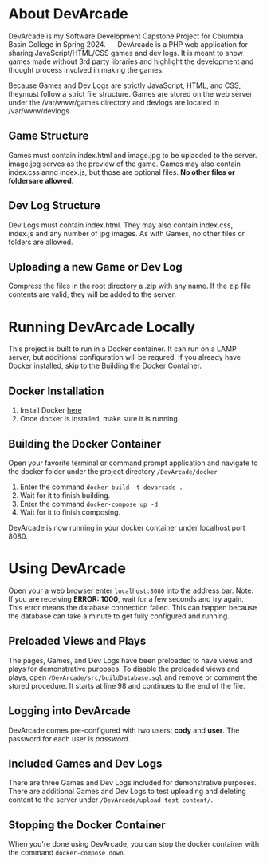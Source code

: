 # About DevArcade
DevArcade is my Software Development Capstone Project for Columbia Basin College in Spring 2024.
&nbsp;&nbsp;&nbsp;&nbsp;
DevArcade is a PHP web application for sharing JavaScript/HTML/CSS games and dev logs. It is meant to show games made without 3rd party libraries and highlight the development and thought process involved in making the games.

Because Games and Dev Logs are strictly JavaScript, HTML, and CSS, theymust follow a strict file structure. Games are stored on the web server under the /var/www/games directory and devlogs are located in /var/www/devlogs.


## Game Structure
Games must contain index.html and image.jpg to be uplaoded to the server. image.jpg serves as the preview of the game. Games may also contain index.css annd index.js, but those are optional files. **No other files or foldersare allowed**.


## Dev Log Structure
Dev Logs must contain index.html. They may also contain index.css, index.js and any number of jpg images. As with Games, no other files or folders are allowed.


## Uploading a new Game or Dev Log
Compress the files in the root directory a .zip with any name. If the zip file contents are valid, they will be added to the server.




# Running DevArcade Locally
This project is built to run in a Docker container. It can run on a LAMP server, but additional configuration will be requred. If you already have Docker installed, skip to the [Building the Docker Container](##building-the-docker-container).


## Docker Installation
1. Install Docker [here](https://docs.docker.com/desktop/install/windows-install/)
2. Once docker is installed, make sure it is running.


## Building the Docker Container
Open your favorite terminal or command prompt application and navigate to the docker folder under the project directory `/DevArcade/docker`

1. Enter the command `docker build -t devarcade .`
2. Wait for it to finish building.
3. Enter the command `docker-compose up -d`
4. Wait for it to finish composing.

DevArcade is now running in your docker container under localhost port 8080.




# Using DevArcade
Open your a web browser enter `localhost:8080` into the address bar.
Note: If you are receiving **ERROR: 1000**, wait for a few seconds and try again. This error means the database connection failed. This can happen because the database can take a minute to get fully configured and running.


## Preloaded Views and Plays
The pages, Games, and Dev Logs have been preloaded to have views and plays for demonstrative purposes. To disable the preloaded views and plays, open `/DevArcade/src/buildDatabase.sql` and remove or comment the stored procedure. It starts at line 98 and continues to the end of the file.


## Logging into DevArcade
DevArcade comes pre-configured with two users: **cody** and **user**. The password for each user is *password*.


## Included Games and Dev Logs
There are three Games and Dev Logs included for demonstrative purposes. There are additional Games and Dev Logs to test uploading and deleting content to the server under `/DevArcade/upload test content/`.


## Stopping the Docker Container
When you're done using DevArcade, you can stop the docker container with the command `docker-compose down`.
